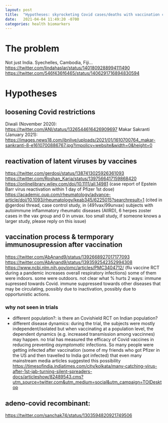 ```yaml
---
layout: post
title:  "Hypotheses: skyrocketing Covid cases/deaths with vaccination campaigns in India/Fiji/Cambodia..."
date:   2021-04-04 11:49:20 -0700
categories: health biomarkers
---
```



# The problem
Not just India. Syechelles, Cambodia, Fiji...
https://twitter.com/lindahaslar/status/1401809288994111490
https://twitter.com/546f436f6465/status/1406291716894830594

# Hypotheses

## loosening Covid restrictions

Diwali (November 2020): https://twitter.com/ANI/status/1326544616426909697
Makar Sakranti (January 2021): https://images.news18.com/ibnlive/uploads/2021/01/1610700764_makar-sankranti-8-e1610700886767.jpg?impolicy=website&width=0&height=0

## reactivation of latent viruses by vaccines
https://twitter.com/gerdosi/status/1387413025926361093
https://twitter.com/Roshan_Karia/status/1397566417159868420
https://onlinelibrary.wiley.com/doi/10.1111/all.14981 (case report of Epstein Barr virus reactivation within 1 day of Pfizer 1st dose)
https://academic.oup.com/rheumatology/advance-article/doi/10.1093/rheumatology/keab345/6225015?searchresult=1 (cited in @gerdosi thread, case control study, in (491vax/99unvax) subjects with autoimmune inflammatory rheumatic diseases (AIIRD), 6 herpes zoster cases in the vax group and 0 in unvax. too small study, if someone knows a larger study, please reply on this issue)


## vaccination process & termporary immunosupression after vaccination
https://twitter.com/AbAnand9/status/1392668927017177093
https://twitter.com/AbAnand9/status/1393592542352994308
https://www.ncbi.nlm.nih.gov/pmc/articles/PMC3404712/ (flu vaccine RCT during a pandemic increases overall respiratory infections)
some of them were indoors. some were outdoors. not clear what %
hurts 2 ways: immune supressed towards Covid. immune suppressed towards other diseases that may be circulating, possibly due to inactivation, possibly due to opportunistic actions.
### why not seen in trials
- different population?: is there an Covishield RCT on Indian population?
- different disease dynamics: during the trial, the subjects were mostly independent/isolated but when vaccinating at a population level, the dependent dynamics (e.g. increased transmission among vaccinnes) may happen. no trial has measured the efficacy of Covid vaccines in reducing preventing *asymptomatic* infections. So many people were getting infected after vaccination (some of my friends who got Pfizer in the US and then travelled to India got infected) that even many mainstream media articles suggested this possibility https://timesofindia.indiatimes.com/city/kolkata/many-catching-virus-after-1st-jab-turning-silent-spreaders-docs/articleshow/82489543.cms?utm_source=twitter.com&utm_medium=social&utm_campaign=TOIDesktop


## adeno-covid recombinant:
https://twitter.com/sanchak74/status/1303594820921749506

